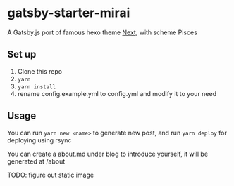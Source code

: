 # gatsby-starter-mirai

A Gatsby.js port of famous hexo theme [Next](https://github.com/theme-next/hexo-theme-next), with scheme Pisces

## Set up

1. Clone this repo
2. `yarn`
3. `yarn install`
4. rename config.example.yml to config.yml and modify it to your need

## Usage

You can run `yarn new <name>` to generate new post, and run `yarn deploy` for deploying using rsync

You can create a about.md under blog to introduce yourself, it will be generated at /about

TODO: figure out static image
